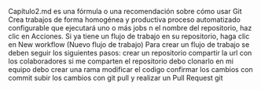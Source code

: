 Capítulo2.md
es una fórmula o una recomendación sobre cómo usar Git
Crea trabajos de forma homogénea y productiva
proceso automatizado configurable que ejecutará uno o más jobs
n el nombre del repositorio, haz clic en Acciones. Si ya tiene un flujo de trabajo en su repositorio, haga clic en New workflow (Nuevo flujo de trabajo)
Para crear un flujo de trabajo se deben seguir los siguientes pasos:
crear un repositorio 
compartir la url con los colaboradores
si me comparten el repositorio debo clonarlo en mi equipo
debo crear una rama 
modificar el codigo 
confirmar los cambios con commit
subir los cambios con git pull
y realizar un Pull Request 
git